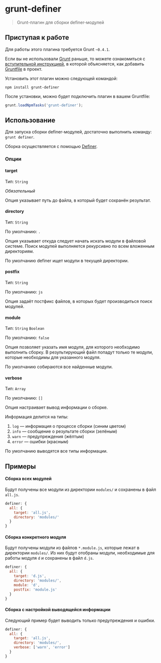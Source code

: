# grunt-definer

> Grunt-плагин для сборки definer-модулей

## Приступая к работе

Для работы этого плагина требуется Grunt `~0.4.1`.

Если вы не использовали [Grunt](http://gruntjs.com/) раньше, то можете ознакомиться с [вступительной инструкцией](http://gruntjs.com/getting-started), в которой объясняется, как добавить [Gruntfile](http://gruntjs.com/sample-gruntfile) в проект.

Установить этот плагин можно следующей командой:

```shell
npm install grunt-definer
```

После установки, можно будет подключить плагин в вашем Gruntfile:

```js
grunt.loadNpmTasks('grunt-definer');
```

## Использование

Для запуска сборки definer-модулей, достаточно выполнить команду: `grunt definer`.

Сборка осуществляется с помощью [Definer](https://github.com/tenorok/definer).

### Опции

#### target

Тип: `String`

_Обязательный_

Опция указывает путь до файла, в который будет сохранён результат.

#### directory

Тип: `String`

По умолчанию: `.`

Опция указывает откуда следует начать искать модули в файловой системе. Поиск модулей выполняется рекурсивно по всем вложенным директориям.

По умолчанию definer ищет модули в текущей директории.

#### postfix

Тип: `String`

По умолчанию: `js`

Опция задаёт постфикс файлов, в которых будет производиться поиск модулей.

#### module

Тип: `String` `Boolean`

По умолчанию: `false`

Опция позволяет указать имя модуля, для которого необходимо выполнить сборку. В результирующий файл попадут только те модули, которые необходимы для указанного модуля.

По умолчанию собираются все найденные модули.

#### verbose

Тип: `Array`

По умолчанию: `[]`

Опция настраивает вывод информации о сборке.

Информация делится на типы:

1. `log` — информация о процессе сборки (синим цветом)
2. `info` — сообщение о результате сборки (зелёным)
3. `warn` — предупреждения (жёлтым)
4. `error` — ошибки (красным)

По умолчанию выводятся все типы информации.

## Примеры

#### Сборка всех модулей

Будут получены все модули из директории `modules/` и сохранены в файл `all.js`.

```js
definer: {
  all: {
    target: 'all.js',
    directory: 'modules/'
  }
}
```

#### Сборка конкретного модуля

Будут получены модули из файлов `*.module.js`, которые лежат в директории `modules/`. Из них будут отобраны модули, необходимые для работы модуля `d` и сохранены в файл `d.js`.

```js
definer: {
  all: {
    target: 'd.js',
    directory: 'modules/',
    module: 'd',
    postfix: 'module.js'
  }
}
```

#### Сборка с настройкой выводящейся информации

Следующий пример будет выводить только предупреждения и ошибки.

```js
definer: {
  all: {
    target: 'all.js',
    directory: 'modules/',
    verbose: ['warn', 'error']
  }
}
```
